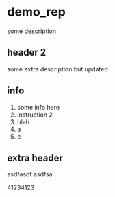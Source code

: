 # demo_rep

some description

## header 2

some extra description but updated

## info

1. some info here
2. instruction 2
3. blah
4. a
5. c


## extra header

asdfasdf
asdfsa

41234123